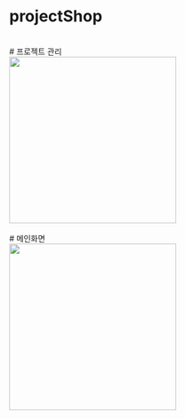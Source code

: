 # projectShop
</br>
# 프로젝트 관리
<div>
<img width="300" src="https://user-images.githubusercontent.com/61183586/84055580-fde2d280-a9ef-11ea-94d7-32e94e18d57b.jpg">
</div>
</br>
# 메인화면
</br>
<div>
<img width="300" src="https://user-images.githubusercontent.com/61183586/84055960-85c8dc80-a9f0-11ea-99b5-21be8ac8c0fd.jpg">
</div>

